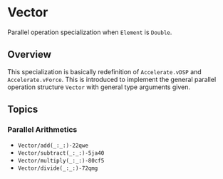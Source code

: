 #  Vector<Double>
Parallel operation specialization when `Element` is `Double`.

## Overview

This specialization is basically redefinition of `Accelerate.vDSP` and `Accelerate.vForce`. 
This is introduced to implement the general parallel operation structure ``Vector`` with general type arguments given.

## Topics
### Parallel Arithmetics
- ``Vector/add(_:_:)-22qwe``
- ``Vector/subtract(_:_:)-5ja40``
- ``Vector/multiply(_:_:)-80cf5``
- ``Vector/divide(_:_:)-72qmg``
